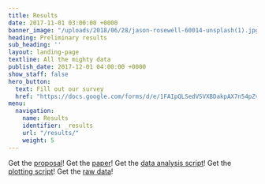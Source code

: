 ```yaml
---
title: Results
date: 2017-11-01 03:00:00 +0000
banner_image: "/uploads/2018/06/28/jason-rosewell-60014-unsplash(1).jpg"
heading: Preliminary results
sub_heading: ''
layout: landing-page
textline: All the mighty data
publish_date: 2017-12-01 04:00:00 +0000
show_staff: false
hero_button:
  text: Fill out our survey
  href: "https://docs.google.com/forms/d/e/1FAIpQLSedVSVXBDakpAX7n54pZv7BBzj47tTLNg_I02Yp1fUlTxr9yw/viewform?usp=sf_link"
menu:
  navigation:
    name: Results
    identifier: _results
    url: "/results/"
    weight: 5
---
```


Get the [proposal](/res/Proposal.pdf)!
Get the [paper](/res/Project_Paper.pdf)!
Get the [data analysis script](/res/answers_pare.R)!
Get the [plotting script](/res/plots.R)!
Get the [raw data](/res/misaligned-20180720-inferred-categories.csv)!
